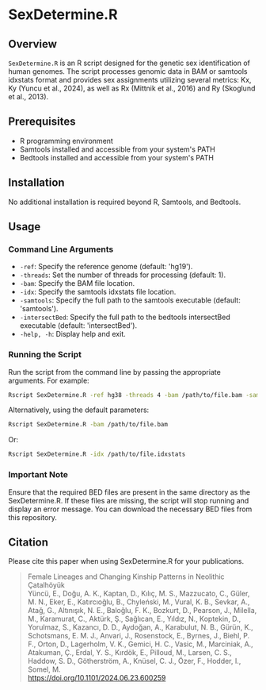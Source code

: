 
# SexDetermine.R

## Overview
`SexDetermine.R` is an R script designed for the genetic sex identification of human genomes. The script processes genomic data in BAM or samtools idxstats format and provides sex assignments utilizing several metrics:  Kx, Ky (Yuncu et al., 2024), as well as Rx (Mittnik et al., 2016) and Ry (Skoglund et al., 2013).


## Prerequisites
- R programming environment
- Samtools installed and accessible from your system's PATH
- Bedtools installed and accessible from your system's PATH

## Installation
No additional installation is required beyond R, Samtools, and Bedtools.

## Usage


### Command Line Arguments
- `-ref`: Specify the reference genome (default: 'hg19').
- `-threads`: Set the number of threads for processing (default: 1).
- `-bam`: Specify the BAM file location.
- `-idx`: Specify the samtools idxstats file location.
- `-samtools`: Specify the full path to the samtools executable (default: 'samtools').
- `-intersectBed`: Specify the full path to the bedtools intersectBed executable (default: 'intersectBed').
- `-help, -h`: Display help and exit.

### Running the Script
Run the script from the command line by passing the appropriate arguments. For example:
```bash
Rscript SexDetermine.R -ref hg38 -threads 4 -bam /path/to/file.bam -samtools /usr/local/samtools-1.18/samtools -intersectBed /usr/local/bedtools2/bin/intersectBed
```
Alternatively, using the default parameters:
```bash
Rscript SexDetermine.R -bam /path/to/file.bam
```
Or:
```bash
Rscript SexDetermine.R -idx /path/to/file.idxstats
```

### Important Note

Ensure that the required BED files are present in the same directory as the SexDetermine.R. If these files are missing, the script will stop running and display an error message. You can download the necessary BED files from this repository.

## Citation
Please cite this paper when using SexDetermine.R for your publications.

> Female Lineages and Changing Kinship Patterns in Neolithic Çatalhöyük </br>
> Yüncü, E., Doğu, A. K., Kaptan, D., Kılıç, M. S., Mazzucato, C., Güler, M. N., Eker, E., Katırcıoğlu, B., Chyleński, M., Vural, K. B., Sevkar, A., Atağ, G., Altınışık, N. E., Baloğlu, F. K., Bozkurt, D., Pearson, J., Milella, M., Karamurat, C., Aktürk, Ş., Sağlıcan, E., Yıldız, N., Koptekin, D., Yorulmaz, S., Kazancı, D. D., Aydoğan, A., Karabulut, N. B., Gürün, K., Schotsmans, E. M. J., Anvari, J., Rosenstock, E., Byrnes, J., Biehl, P. F., Orton, D., Lagerholm, V. K., Gemici, H. C., Vasic, M., Marciniak, A., Atakuman, Ç., Erdal, Y. S., Kırdök, E., Pilloud, M., Larsen, C. S., Haddow, S. D., Götherström, A., Knüsel, C. J., Özer, F., Hodder, I., Somel, M. </br>
> https://doi.org/10.1101/2024.06.23.600259


